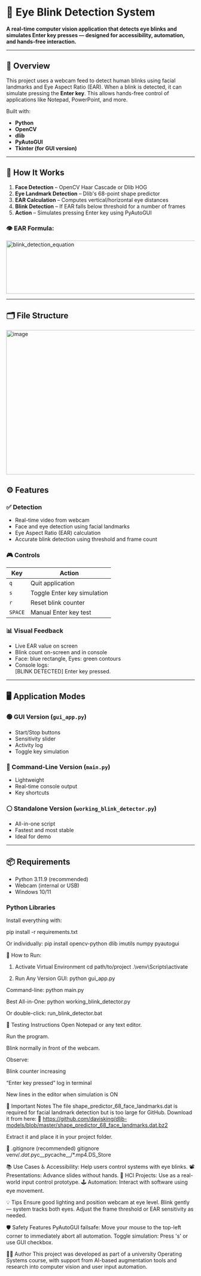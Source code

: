 # 🎯 Eye Blink Detection System

**A real-time computer vision application that detects eye blinks and simulates Enter key presses — designed for accessibility, automation, and hands-free interaction.**

---

## 📌 Overview

This project uses a webcam feed to detect human blinks using facial landmarks and Eye Aspect Ratio (EAR). When a blink is detected, it can simulate pressing the **Enter key**. This allows hands-free control of applications like Notepad, PowerPoint, and more.

Built with:
- **Python**
- **OpenCV**
- **dlib**
- **PyAutoGUI**
- **Tkinter (for GUI version)**

---

## 🧠 How It Works

1. **Face Detection** – OpenCV Haar Cascade or Dlib HOG
2. **Eye Landmark Detection** – Dlib's 68-point shape predictor
3. **EAR Calculation** – Computes vertical/horizontal eye distances
4. **Blink Detection** – If EAR falls below threshold for a number of frames
5. **Action** – Simulates pressing Enter key using PyAutoGUI

### 👁️ EAR Formula:

<img width="632" height="142" alt="blink_detection_equation" src="https://github.com/user-attachments/assets/2fd760cc-2942-4929-8cc4-d8b74b607e76" />

---

## 🗂️ File Structure

<img width="614" height="386" alt="image" src="https://github.com/user-attachments/assets/5f43f2d2-5edf-4bfa-afef-8b15c150754d" />


## ⚙️ Features

### ✅ Detection
- Real-time video from webcam
- Face and eye detection using facial landmarks
- Eye Aspect Ratio (EAR) calculation
- Accurate blink detection using threshold and frame count

### 🎮 Controls
| Key | Action |
|-----|--------|
| `q` | Quit application |
| `s` | Toggle Enter key simulation |
| `r` | Reset blink counter |
| `SPACE` | Manual Enter key test |

### 📊 Visual Feedback
- Live EAR value on screen
- Blink count on-screen and in console
- Face: blue rectangle, Eyes: green contours
- Console logs:  
[BLINK DETECTED] Enter key pressed.
---

## 🖥️ Application Modes

### 🟢 GUI Version (`gui_app.py`)
- Start/Stop buttons
- Sensitivity slider
- Activity log
- Toggle key simulation

### 🔵 Command-Line Version (`main.py`)
- Lightweight
- Real-time console output
- Key shortcuts

### ⚪ Standalone Version (`working_blink_detector.py`)
- All-in-one script
- Fastest and most stable
- Ideal for demo

---

## 📦 Requirements

- Python 3.11.9 (recommended)
- Webcam (internal or USB)
- Windows 10/11

### Python Libraries

Install everything with:

pip install -r requirements.txt

Or individually:
pip install opencv-python dlib imutils numpy pyautogui

🚀 How to Run:
1. Activate Virtual Environment
cd path/to/project
.\venv\Scripts\activate

3. Run Any Version
GUI:
python gui_app.py

Command-line:
python main.py

Best All-in-One:
python working_blink_detector.py

Or double-click:
run_blink_detector.bat

🧪 Testing Instructions
Open Notepad or any text editor.

Run the program.

Blink normally in front of the webcam.

Observe:

Blink counter increasing

“Enter key pressed” log in terminal

New lines in the editor when simulation is ON

🔐 Important Notes
The file shape_predictor_68_face_landmarks.dat is required for facial landmark detection but is too large for GitHub.
Download it from here:
🔗 https://github.com/davisking/dlib-models/blob/master/shape_predictor_68_face_landmarks.dat.bz2

Extract it and place it in your project folder.

🚫 .gitignore (recommended)
gitignore
venv/*.dat*.pyc__pycache__/*.mp4.DS_Store

📚 Use Cases
♿ Accessibility: Help users control systems with eye blinks.
📽️ Presentations: Advance slides without hands.
🧪 HCI Projects: Use as a real-world input control prototype.
🕹️ Automation: Interact with software using eye movement.

💡 Tips
Ensure good lighting and position webcam at eye level.
Blink gently — system tracks both eyes.
Adjust the frame threshold or EAR sensitivity as needed.

🛡️ Safety Features
PyAutoGUI failsafe: Move your mouse to the top-left corner to immediately abort all automation.
Toggle simulation: Press 's' or use GUI checkbox.

🧑‍💻 Author
This project was developed as part of a university Operating Systems course, with support from AI-based augmentation tools and research into computer vision and user input automation.
